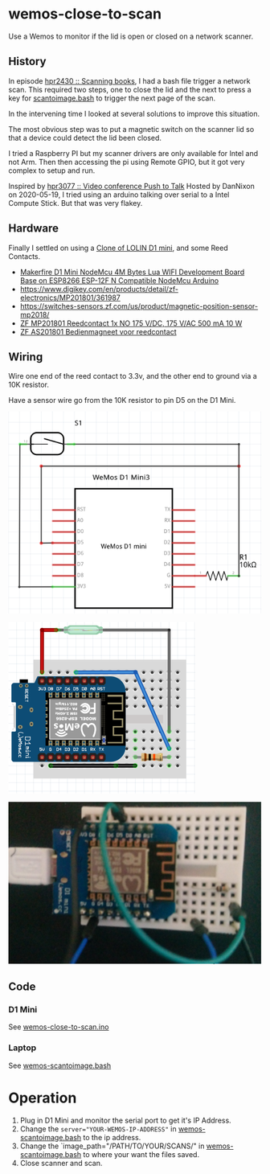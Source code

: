 # wemos-close-to-scan
Use a Wemos to monitor if the lid is open or closed on a network scanner.

## History

In episode [hpr2430 :: Scanning books](http://hackerpublicradio.org/eps.php?id=2430), I had a bash file trigger a network scan. This required two steps, one to close the lid and the next to press a key for [scantoimage.bash](scantoimage.bash) to trigger the next page of the scan.

In the intervening time I looked at several solutions to improve this situation. 

The most obvious step was to put a magnetic switch on the scanner lid so that a device could detect the lid been closed.

I tried a Raspberry PI but my scanner drivers are only available for Intel and not Arm. Then then accessing the pi using Remote GPIO, but it got very complex to setup and run. 

Inspired by [hpr3077 :: Video conference Push to Talk](http://hackerpublicradio.org/eps.php?id=3077) Hosted by DanNixon on 2020-05-19, I tried using an arduino talking over serial to a Intel Compute Stick. But that was very flakey.

## Hardware

Finally I settled on using a <a href="https://www.wemos.cc/en/latest/d1/d1_mini.html">Clone of LOLIN D1 mini</a>, and some Reed Contacts.

- <a href="https://www.amazon.co.uk/gp/product/B071S8MWTY">Makerfire D1 Mini NodeMcu 4M Bytes Lua WIFI Development Board Base on ESP8266 ESP-12F N Compatible NodeMcu Arduino</a>
- https://www.digikey.com/en/products/detail/zf-electronics/MP201801/361987
- https://switches-sensors.zf.com/us/product/magnetic-position-sensor-mp2018/
- <a href="https://www.conrad.nl/p/zf-mp201801-reedcontact-1x-no-175-vdc-175-vac-500-ma-10-w-276124">ZF MP201801 Reedcontact 1x NO 175 V/DC, 175 V/AC 500 mA 10 W</a>
- <a href="https://www.conrad.nl/p/zf-as201801-bedienmagneet-voor-reedcontact-276116">ZF AS201801 Bedienmagneet voor reedcontact</a><br />

## Wiring

Wire one end of the reed contact to 3.3v, and the other end to ground via a 10K resistor. 

Have a sensor wire go from the 10K resistor to pin D5 on the D1 Mini.

![circuitdiagram](circuitdiagram.png "Circuit Diagram")


![breadboard](breadboard.png "Breadboard")

![photo](photo.png "Photo")

## Code 

### D1 Mini

See [wemos-close-to-scan.ino](wemos-close-to-scan.ino)

### Laptop

See [wemos-scantoimage.bash](wemos-scantoimage.bash)

# Operation

1. Plug in D1 Mini and monitor the serial port to get it's IP Address. 
1. Change the `server="YOUR-WEMOS-IP-ADDRESS"` in [wemos-scantoimage.bash](wemos-scantoimage.bash) to the ip address.
1. Change the `image_path="/PATH/TO/YOUR/SCANS/" in [wemos-scantoimage.bash](wemos-scantoimage.bash) to where your want the files saved.
1. Close scanner and scan.

